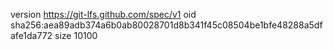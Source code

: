 version https://git-lfs.github.com/spec/v1
oid sha256:aea89adb374a6b0ab80028701d8b341f45c08504be1bfe48288a5dfafe1da772
size 10100
